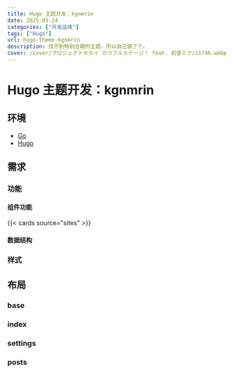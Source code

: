 ```yaml
---
title: Hugo 主题开发：kgnmrin
date: 2025-05-24
categories: ["开发运维"]
tags: ["Hugo"]
url: hugo-theme-kgnmrin
description: 找不到特别合眼的主题，所以自己做了个。
cover: /cover/プロジェクトセカイ カラフルステージ！ feat. 初音ミク/1174b.webp
---
```


# Hugo 主题开发：kgnmrin

## 环境

- [Go](https://go.dev/)
- [Hugo](https://github.com/gohugoio/hugo)

## 需求

### 功能

#### 组件功能

{{< cards source="sites" >}}

#### 数据结构

### 样式

## 布局

### base

### index

### settings

### posts
